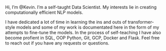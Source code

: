 Hi, I’m @Kevin. I’m a self-taught Data Scientist. My interests lie in creating computationally efficient NLP models. 

I have dedicated a lot of time in learning the ins and outs of transformer-style models and some of my work is documentated here in the form of my attempts to fine-tune the models. 
In the process of self-teaching I have also become profient in SQL, OOP Python, Git, GCP, Docker and Flask. Feel free to reach out if you have any requests or questions.

